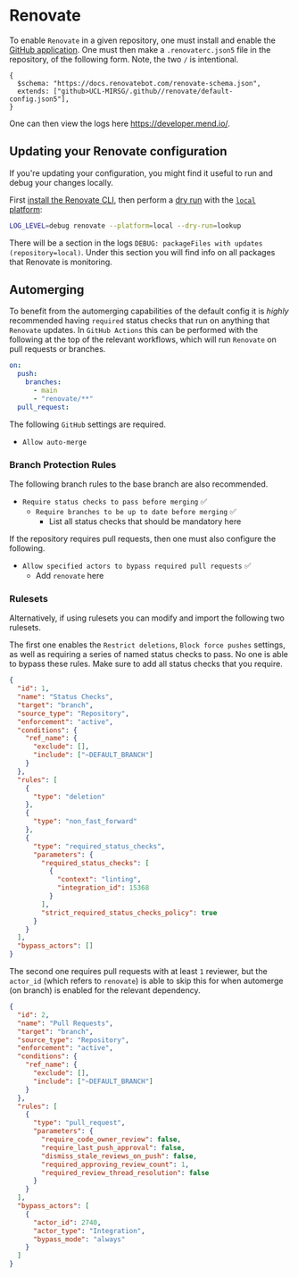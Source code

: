 # Renovate

To enable `Renovate` in a given repository, one must install and enable the
[GitHub application](https://github.com/apps/renovate). One must then make a
`.renovaterc.json5` file in the repository, of the following form. Note, the two
`/` is intentional.

```json5
{
  $schema: "https://docs.renovatebot.com/renovate-schema.json",
  extends: ["github>UCL-MIRSG/.github//renovate/default-config.json5"],
}
```

One can then view the logs here <https://developer.mend.io/>.

## Updating your Renovate configuration

If you're updating your configuration, you might find it useful to run and debug
your changes locally.

First
[install the Renovate CLI](https://docs.renovatebot.com/examples/self-hosting/),
then perform a
[dry run](https://docs.renovatebot.com/self-hosted-configuration/#dryrun) with
the [`local` platform](https://docs.renovatebot.com/modules/platform/local/):

```sh
LOG_LEVEL=debug renovate --platform=local --dry-run=lookup
```

There will be a section in the logs
`DEBUG: packageFiles with updates (repository=local)`. Under this section you
will find info on all packages that Renovate is monitoring.

## Automerging

To benefit from the automerging capabilities of the default config it is
_highly_ recommended having `required` status checks that run on anything that
`Renovate` updates. In `GitHub Actions` this can be performed with the following
at the top of the relevant workflows, which will run `Renovate` on pull requests
or branches.

```yaml
on:
  push:
    branches:
      - main
      - "renovate/**"
  pull_request:
```

The following `GitHub` settings are required.

- `Allow auto-merge`

### Branch Protection Rules

The following branch rules to the base branch are also recommended.

- `Require status checks to pass before merging` ✅
  - `Require branches to be up to date before merging` ✅
    - List all status checks that should be mandatory here

If the repository requires pull requests, then one must also configure the
following.

- `Allow specified actors to bypass required pull requests` ✅
  - Add `renovate` here

### Rulesets

Alternatively, if using rulesets you can modify and import the following two
rulesets.

The first one enables the `Restrict deletions`, `Block force pushes` settings,
as well as requiring a series of named status checks to pass. No one is able to
bypass these rules. Make sure to add all status checks that you require.

```json
{
  "id": 1,
  "name": "Status Checks",
  "target": "branch",
  "source_type": "Repository",
  "enforcement": "active",
  "conditions": {
    "ref_name": {
      "exclude": [],
      "include": ["~DEFAULT_BRANCH"]
    }
  },
  "rules": [
    {
      "type": "deletion"
    },
    {
      "type": "non_fast_forward"
    },
    {
      "type": "required_status_checks",
      "parameters": {
        "required_status_checks": [
          {
            "context": "linting",
            "integration_id": 15368
          }
        ],
        "strict_required_status_checks_policy": true
      }
    }
  ],
  "bypass_actors": []
}
```

The second one requires pull requests with at least `1` reviewer, but the
`actor_id` (which refers to `renovate`) is able to skip this for when automerge
(on branch) is enabled for the relevant dependency.

```json
{
  "id": 2,
  "name": "Pull Requests",
  "target": "branch",
  "source_type": "Repository",
  "enforcement": "active",
  "conditions": {
    "ref_name": {
      "exclude": [],
      "include": ["~DEFAULT_BRANCH"]
    }
  },
  "rules": [
    {
      "type": "pull_request",
      "parameters": {
        "require_code_owner_review": false,
        "require_last_push_approval": false,
        "dismiss_stale_reviews_on_push": false,
        "required_approving_review_count": 1,
        "required_review_thread_resolution": false
      }
    }
  ],
  "bypass_actors": [
    {
      "actor_id": 2740,
      "actor_type": "Integration",
      "bypass_mode": "always"
    }
  ]
}
```

